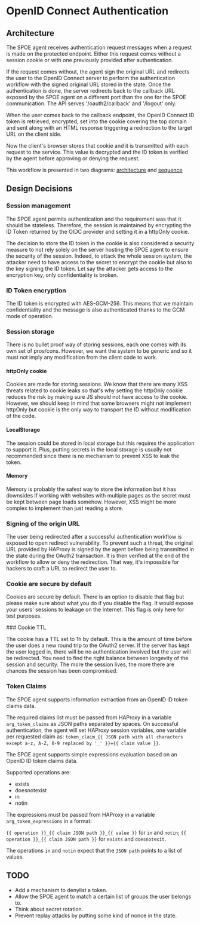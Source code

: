 # OpenID Connect Authentication

## Architecture

The SPOE agent receives authentication request messages when a request is made on the protected endpoint. Either this
request comes without a session cookie or with one previously provided after authentication.

If the request comes without, the agent sign the original URL and redirects the user to the OpenID Connect server to
perform the authentication workflow with the signed original URL stored in the state. Once the authentication is done,
the server redirects back to the callback URL exposed by the SPOE agent on a different port than the one for the SPOE communication. The API serves '/oauth2/callback' and '/logout' only.

When the user comes back to the callback endpoint, the OpenID Connect ID token is retrieved, encrypted, set into
the cookie covering the top domain and sent along with an HTML response triggering a redirection to the target URL
on the client side.

Now the client's browser stores that cookie and it is transmitted with each request to the service. This value is decrypted and the ID token is verified by the agent before approving or denying the request.


This workflow is presented in two diagrams: [architecture](./images/architecture-oidc.png) and [sequence](./images/sequence-oidc.png)

## Design Decisions

### Session management

The SPOE agent permits authentication and the requirement was that it should be stateless. Therefore, the session is
maintained by encrypting the ID Token returned by the OIDC provider and setting it in a httpOnly cookie.

The decision to store the ID token in the cookie is also considered a security measure to not rely solely on the
server hosting the SPOE agent to ensure the security of the session. Indeed, to attack the whole session system, the
attacker need to have access to the secret to encrypt the cookie but also to the key signing the ID token. Let say the
attacker gets access to the encryption key, only confidentiality is broken.

### ID Token encryption

The ID token is encrypted with AES-GCM-256. This means that we maintain confidentiality and the message is also
authenticated thanks to the GCM mode of operation.

### Session storage

There is no bullet proof way of storing sessions, each one comes with its own set of pros/cons. However, we want the
system to be generic and so it must not imply any modification from the client code to work.

#### httpOnly cookie

Cookies are made for storing sessions. We know that there are many XSS threats related to cookie leaks so that's
why setting the httpOnly cookie reduces the risk by making sure JS should not have access to the cookie. However,
we should keep in mind that some browsers might not implement httpOnly but cookie is the only way to transport the
ID without modification of the code.

#### LocalStorage

The session could be stored in local storage but this requires the application to support it. Plus, putting secrets in
the local storage is usually not recommended since there is no mechanism to prevent XSS to leak the token.

#### Memory

Memory is probably the safest way to store the information but it has downsides if working with websites with multiple
pages as the secret must be kept between page loads somehow. However, XSS might be more complex to implement than just reading a store.

### Signing of the origin URL

The user being redirected after a successful authentication workflow is exposed to open redirect vulnerability. To
prevent such a threat, the original URL provided by HAProxy is signed by the agent before being transmitted in the
state during the OAuth2 transaction. It is then verified at the end of the workflow to allow or deny the redirection.
That way, it's impossible for hackers to craft a URL to redirect the user to.

### Cookie are secure by default

Cookies are secure by default. There is an option to disable that flag but please make sure about what you do if you
disable the flag. It would expose your users' sessions to leakage on the Internet. This flag is only here for test
purposes.

### Cookie TTL

The cookie has a TTL set to 1h by default. This is the amount of time before the user does a new round trip to the
OAuth2 server. If the server has kept the user logged in, there will be no authentication involved but the user will be
redirected. You need to find the right balance between longevity of the session and security. The more the session lives,
the more there are chances the session has been compromised.

### Token Claims

The SPOE agent supports information extraction from an OpenID ID token claims data.

The required claims list must be passed from HAProxy in a variable `arg_token_claims`
as JSON paths separated by spaces. On successful authentication, the agent
will set HAProxy session variables, one variable per requested claim as:
`token_claim_{{ JSON path with all characters except a-z, A-Z, 0-9 replaced by '_' }}={{ claim value }}`.

The SPOE agent supports simple expressions evaluation based on an OpenID ID token claims data.

Supported operations are:

- exists
- doesnotexist
- in
- notin

The expressions must be passed from HAProxy in a variable `arg_token_expressions` in a format:

`{{ operation }}_{{ claim JSON path }}_{{ value }}` for `in` and `notin`;
`{{ operation }}_{{ claim JSON path }}` for `exists` and `doesnotexit`.

The operations `in` and `notin` expect that the `JSON path` points to a list of values.

## TODO

* Add a mechanism to denylist a token.
* Allow the SPOE agent to match a certain list of groups the user belongs to.
* Think about secret rotation.
* Prevent replay attacks by putting some kind of nonce in the state.